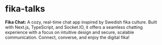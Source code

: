 # fika-talks
**Fika Chat:** A cozy, real-time chat app inspired by Swedish fika culture. Built with Next.js, TypeScript, and Socket.IO, it offers a seamless chatting experience with a focus on intuitive design and secure, scalable communication. Connect, converse, and enjoy the digital fika!
